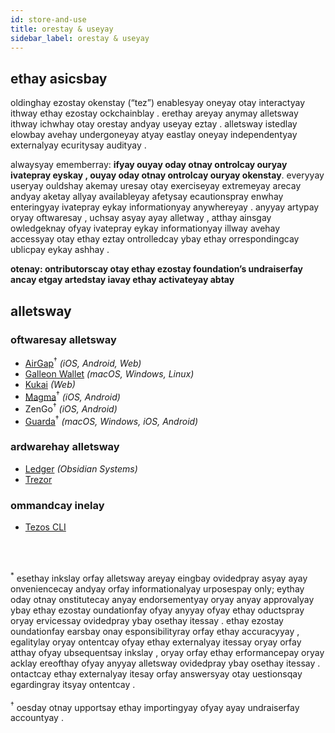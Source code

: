 ```yaml
---
id: store-and-use
title: orestay & useyay
sidebar_label: orestay & useyay
---
```


## ethay asicsbay

oldinghay ezostay okenstay (“tez”) enablesyay oneyay otay interactyay ithway ethay ezostay ockchainblay . erethay areyay anymay alletsway ithway ichwhay otay orestay andyay useyay eztay . alletsway istedlay elowbay avehay undergoneyay atyay eastlay oneyay independentyay externalyay ecuritysay audityay . 

alwaysyay ememberray: **ifyay ouyay oday otnay ontrolcay ouryay ivatepray eyskay , ouyay oday otnay ontrolcay ouryay okenstay**. everyyay useryay ouldshay akemay uresay otay exerciseyay extremeyay arecay andyay aketay allyay availableyay afetysay ecautionspray enwhay enteringyay ivatepray eykay informationyay anywhereyay . anyyay artypay oryay oftwaresay , uchsay asyay ayay alletway , atthay ainsgay owledgeknay ofyay ivatepray eykay informationyay illway avehay accessyay otay ethay eztay ontrolledcay ybay ethay orrespondingcay ublicpay eykay ashhay . 

**otenay: ontributorscay otay ethay ezostay foundation’s undraiserfay ancay etgay artedstay iavay ethay activateyay abtay**

## alletsway

### oftwaresay alletsway

- [AirGap](https://airgap.it/ "Airgap")<sup>†</sup> *(iOS, Android, Web)*
- [Galleon Wallet](https://cryptonomic.tech/galleon.html "Galleon Wallet") *(macOS, Windows, Linux)*
- [Kukai](https://wallet.kukai.app/ "Kukai") *(Web)*
- [Magma](https://magmawallet.io/ "Magma")<sup>†</sup> *(iOS, Android)*
- ZenGo<sup>†</sup>  *(iOS, Android)*
- [Guarda](https://guarda.com/ "Guarda")<sup>†</sup> *(macOS, Windows, iOS, Android)*

### ardwarehay alletsway

- [Ledger](https://www.ledger.com/ "Ledger") *(Obsidian Systems)*
- [Trezor](https://trezor.io/ "Trezor")

### ommandcay inelay
- [Tezos CLI](https://tezos.gitlab.io/shell/cli-commands.html "Tezos CLI")

<br />
<br />

<sup>*</sup> esethay inkslay orfay alletsway areyay eingbay ovidedpray asyay ayay onveniencecay andyay orfay informationalyay urposespay only; eythay oday otnay onstitutecay anyay endorsementyay oryay anyay approvalyay ybay ethay ezostay oundationfay ofyay anyyay ofyay ethay oductspray oryay ervicessay ovidedpray ybay osethay itessay . ethay ezostay oundationfay earsbay onay esponsibilityray orfay ethay accuracyyay , egalitylay oryay ontentcay ofyay ethay externalyay itessay oryay orfay atthay ofyay ubsequentsay inkslay , oryay orfay ethay erformancepay oryay acklay ereofthay ofyay anyyay alletsway ovidedpray ybay osethay itessay . ontactcay ethay externalyay itesay orfay answersyay otay uestionsqay egardingray itsyay ontentcay . 
<br />
<br />
<sup>†</sup> oesday otnay upportsay ethay importingyay ofyay ayay undraiserfay accountyay . 